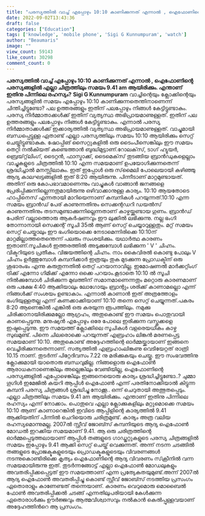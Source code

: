 ```yaml
---
title: "പരസ്യത്തില്‍ വാച്ച് എപ്പോഴും 10:10 കാണിക്കുന്നത് എന്നാല്‍ , ഐഫോണിന്റെ പരസ്യങ്ങളിൽ എല്ലാ ചിത്രത്തിലും സമയം 9.41 am ആയിരിക്കും. എന്താണ് ഇതിനു പിന്നിലെ രഹസ്യം?"
date: 2022-09-02T13:43:36
draft: false
categories: ["Education"]
tags: ['knowledge', 'mobile phone', 'Sigi G Kunnumpuram', 'watch']
author: "Beaumaris"
image: ""
view_count: 59143
like_count: 30298
comment_count: 0
---
```


**പരസ്യത്തില്‍ വാച്ച് എപ്പോഴും 10:10 കാണിക്കുന്നത് എന്നാല്‍ , ഐഫോണിന്റെ പരസ്യങ്ങളിൽ എല്ലാ ചിത്രത്തിലും സമയം 9.41 am ആയിരിക്കും. എന്താണ് ഇതിനു പിന്നിലെ രഹസ്യം?** **Sigi G Kunnumpuram** വാച്ചിന്റെയും ക്ലോക്കിന്റെയും പരസ്യങ്ങളില്‍ സമയം എപ്പോഴും 10:10 കാണിക്കുന്നതെന്തിനാണെന്ന് ചിന്തിച്ചിട്ടുണ്ടോ? പല ഉത്തരങ്ങളും ഇതിന് പലപ്പോഴും നിങ്ങള്‍ കേട്ടിട്ടുണ്ടാകും. പരസ്യ നിര്‍മ്മാതാക്കള്‍ക്ക് ഇതിന് വ്യത്യസ്ഥ അഭിപ്രായമാണുള്ളത്. ഇതിന് പല ഉത്തരങ്ങളും പലപ്പോഴും നിങ്ങള്‍ കേട്ടിട്ടുണ്ടാകും. എന്നാല്‍ പരസ്യ നിര്‍മ്മാതാക്കള്‍ക്ക് ഇക്കാര്യത്തില്‍ വ്യത്യസ്ഥ അഭിപ്രായമാണുള്ളത്. വാച്ചുമായി ബന്ധപ്പെട്ടുള്ള ഏതാണ്ട് എല്ലാ പരസ്യത്തിലും സമയം 10:10 ആയിരിക്കും സെറ്റ് ചെയ്തിട്ടുണ്ടാകുക. ഷോപ്പിങ് സൈറ്റുകളില്‍ ഒരു ടൈംപീസെങ്കിലും ഈ സമയം തെറ്റി നല്‍കിയത് കണ്ടെത്താന്‍ ബുദ്ധിമുട്ടാണ്.റോലക്‌സ്, ടാഗ് ഹ്യുയര്‍, ബ്രെയ്റ്റ്‌ലിംഗ്, ടൈറ്റന്‍, ഫാസ്ട്രാക്ക്, ടൈമെക്‌സ് തുടങ്ങിയ ബ്രാന്‍ഡുകളെല്ലാം വാച്ചുകളുടെ ചിത്രത്തില്‍ 10:10 എന്ന സമയമാണ് ഉപയോഗിക്കുന്നതെന്ന് ശ്രദ്ധിച്ചാല്‍ മനസ്സിലാകും. ഇത് ഇപ്പോള്‍ ഒരു സ്‌മൈലി പോലെയായി കഴിഞ്ഞു ആദ്യ കാലഘട്ടങ്ങളില്‍ ഇത് 8:20 ആയിരുന്നു. പിന്നീടാണ് മാറ്റമുണ്ടായത്. അതിന് ഒരു കോപഭാവമാണെന്നും വാച്ചുകള്‍ വാങ്ങാന്‍ ജനങ്ങളെ പ്രേരിപ്പിക്കുന്നില്ലെന്നതുമായിരുന്നു ഒഴിവാക്കാനുള്ള കാര്യം. 10:10 ആയതോടെ ഹാപ്പിനെസ് എന്നതായി മാറിയെന്നാണ് കമ്പനികള്‍ പറയുന്നത്.10:10 എന്ന സമയം ബ്രാന്‍ഡ് പേര് കാണുന്നതിനും സെക്കന്റഡറി ഡയല്‍സ് കാണുന്നതിനും തടസമുണ്ടാക്കുന്നില്ലെന്നതാണ് കാഴ്ചയ്ക്കുണ്ടായ ഗുണം. ബ്രാന്‍ഡ് പേരിന് വല്ലാത്തൊരു ആകര്‍ഷണവും ഈ ലുക്കില്‍ ലഭിക്കുന്നു. നല്ല ഭംഗി തോന്നാനായി സെക്കന്റ് സൂചി 35ല്‍ ആണ് സെറ്റ് ചെയ്യാറുള്ളതും. മറ്റ് സമയം സെറ്റ് ചെയ്താലും ഈ ഭംഗിയൊക്കെ നേടാമെന്നിരിക്കെ 10:10ന് മാറ്റമില്ലാത്തതെന്തെന്ന് പലരും സംശയിക്കും. യഥാര്‍ത്ഥ കാരണം ഇതാണ്.സൂചികള്‍ ഇത്തരത്തില്‍ അടുക്കുമ്പോള്‍ ലഭിക്കുന്ന ' V ' ചിഹ്നം. വിക്ടറിയുടെ പ്രതീകം. വിജയത്തിന്റെ ചിഹ്നം. നാം കൈവിരല്‍ കൊണ്ടു പോലും V ചിഹ്നം ഉര്‍ത്തുമ്പോള്‍ കമ്പനിക്കാര്‍ ഇത്രയും തുക മുടക്കുന്ന പ്രോഡക്ടിന് ഒരു ശുഭാരംഭം എന്നു കരുതുന്നതില്‍ തെറ്റ് പറയാനാവില്ല. ഇമോഷണല്‍ മാര്‍ക്കറ്റിംഗ് ട്രിക്ക് എന്നോ ഗിമിക്ക് എന്നോ ഒക്കെ പറയാം.കൂടാതെ 10:10 ല്‍ സൂചി നില്‍ക്കുമ്പോള്‍ ചിരിക്കുന്ന മുഖത്തിന് സമാനമാണെന്നതും മറ്റൊരു കാരണമാണ് ഒരു പക്ഷേ 4:40 ആക്കിയാലും ലോഗോയും ബ്രാന്റും ശരിക്ക് കാണാമല്ലൊ എന്ന് നിങ്ങള്‍ക്ക് സംശയം ഉണ്ടാകാം. എന്നാല്‍ കാണാന്‍ ഇത് അത്രത്തോളം ഭംഗിയുള്ളതല്ല എന്ന് കണക്കാക്കിയാണ് 10:10 തന്നെ സെറ്റ് ചെയ്യുന്നത്.പകരം 8:20 ആണെങ്കിൽ എങ്കിൽ ഒരു കരയുന്ന രൂപത്തിലും. നമുക്കു ചിരിക്കാനായിരിക്കുമല്ലോ ആഗ്രഹം, അതുകൊണ്ട് ഈ സമയം പൊതുവായി കാണപ്പെടുന്നു. മനുഷ്യൻ എപ്പോഴും ഒരേ പോലെ ഇരിക്കുന്ന വസ്തുക്കളെ ഇഷ്ടപ്പെടുന്നു. ഈ സമയത്ത് ക്ലോക്കിലെ സൂചികൾ വളരെയധികം കാഴ്ച സുഖമുണ്ട്. പിന്നെ ചിലരൊക്കെ പറയുന്നത് എബ്രഹാം ലിങ്കൻ മരണപ്പെട്ട സമയമാണ് 10:10. അതുകൊണ്ട് അദ്ദേഹത്തിന്റെ ഓർമ്മയ്ക്കായാണ് ഇങ്ങനെ വെച്ചിരിക്കുന്നതെന്നാണ്. സത്യത്തിൽ എബ്രഹാംലിങ്കണു വെടിയേറ്റത് രാത്രി 10.15 നാണ്. തുടർന്ന് പിറ്റേദിവസം 7.22 നു മരിക്കുകയും ചെയ്തു. ഈ സംഭവത്തിനു ക്ലോക്കുമായി യാതൊരു ബന്ധവുമില്ല. നിങ്ങളൊരു ഐഫോൺ ആരാധകനാണെങ്കിലും അല്ലെങ്കിലും വേണ്ടിയില്ല, ഐഫോണിന്റെ പരസ്യങ്ങളിൽ എപ്പോഴെങ്കിലും ഇങ്ങനെയൊരു കാര്യം ശ്രദ്ധിച്ചിട്ടുണ്ടോ..? ചുമ്മാ ഗൂഗിൾ ഇമേജിൽ കയറി ആപ്പിൾ ഐഫോൺ എന്ന് പരതിനോക്കിയാൽ കിട്ടുന്ന കമ്പനി പരസ്യ ചിത്രങ്ങൾ ശ്രദ്ധിച്ചു നോക്കൂ.. ഒന്ന് ചെറുതായി അത്ഭുതപ്പെടും. എല്ലാ ചിത്രത്തിലും സമയം 9.41 am ആയിരിക്കും. എന്താണ് ഇതിനു പിന്നിലെ രഹസ്യം എന്ന് നോക്കാം. പൊതുവെ എല്ലാ ക്ലോക്കുകളിലും മറ്റുമൊക്കെ സമയം 10:10 ആണ് കാണാറെങ്കിൽ ഇവിടെ ആപ്പിളിന്റെ കാര്യത്തിൽ 9.41 ആക്കിയതിന് പിന്നിൽ ചെറിയൊരു ചരിത്രമുണ്ട്. കാര്യം അത്ര വലിയ രഹസ്യമൊന്നുമല്ല. 2007ൽ സ്റ്റീവ് ജോബ്സ് കമ്പനിയുടെ ആദ്യ ഐഫോൺ മോഡൽ ഇറക്കിയ സമയമാണ് 9.41. ആ ഒരു ചരിത്രത്തിന്റെ ഓർമ്മപ്പെടുത്തലായാണ് ആപ്പിൾ തങ്ങളുടെ ഗാഡ്ജറ്റുകളുടെ പരസ്യ ചിത്രങ്ങളിൽ സമയം ഇപ്പോഴും 9.41 ആക്കി സെറ്റ് ചെയ്ത് വെക്കുന്നത്. അന്ന് നടന്ന ചടങ്ങിൽ തങ്ങളുടെ പ്രോജക്ടുകളുടെയും പ്രൊഡക്ടുകളുടെയും വിവരണങ്ങൾ നടന്നുകൊണ്ടിരിക്കെ കൃത്യം ഐഫോണിന്റെ ആദ്യ വിവരണം സ്‌ക്രീനിൽ വന്ന സമയമായിരുന്നു ഇത്. തുടർന്നങ്ങോട്ട് എല്ലാ ഐഫോൺ മോഡലുകളും അവതരിപ്പിക്കപ്പെട്ടത് ഈ സമയത്താണ് എന്ന പ്രത്യേകതയുമുണ്ട്.അന്ന് 2007ൽ ആദ്യ ഐഫോൺ അവതരിപ്പിച്ചു കൊണ്ട് സ്റ്റീവ് ജോബ്സ് നടത്തിയ പ്രസംഗം ഏതൊരാളും കാണേണ്ടത് തന്നെയാണ്. കാരണം വെറുമൊരു മൊബൈൽ ഫോൺ അവതരിപ്പിക്കൽ ചടങ്ങ് എന്നതിലുപരിയായി കേൾക്കുന്ന ഏതൊരാൾക്കും ഊർജ്ജവും ആത്മവിശ്വാസവും നൽകാൻ കെൽപ്പുള്ളവയാണ് അദ്ദേഹത്തിൻറെ ആ പ്രസംഗം.
